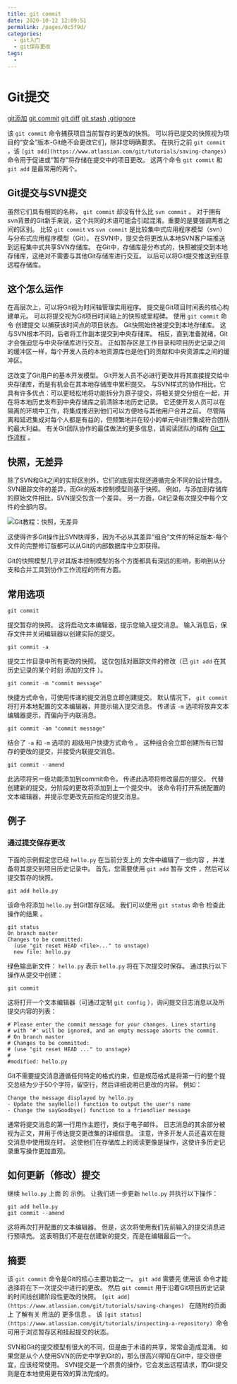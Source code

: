 ```yaml
---
title: git commit
date: 2020-10-12 12:09:51
permalink: /pages/0c5f9d/
categories:
  - git入门
  - git保存更改
tags:
  - 
---
```

# Git提交

[git添加](https://www.atlassian.com/git/tutorials/saving-changes) [git commit](https://www.atlassian.com/git/tutorials/saving-changes/git-commit) [git diff](https://www.atlassian.com/git/tutorials/saving-changes/git-diff) [git stash](https://www.atlassian.com/git/tutorials/saving-changes/git-stash) [.gitignore](https://www.atlassian.com/git/tutorials/saving-changes/gitignore)

该 `git commit` 命令捕获项目当前暂存的更改的快照。 可以将已提交的快照视为项目的“安全”版本\-Git绝不会更改它们，除非您明确要求。 在执行之前 `git commit` ，该 `[git add](https://www.atlassian.com/git/tutorials/saving-changes)` 命令用于促进或“暂存”将存储在提交中的项目更改。 这两个命令 `git commit` 和 `git add` 是最常用的两个。

## Git提交与SVN提交

虽然它们具有相同的名称， `git commit` 却没有什么比 `svn commit` 。 对于拥有svn背景的Git新手来说，这个共同的术语可能会引起混淆。重要的是要强调两者之间的区别。 比较 `git commit` vs `svn commit` 是比较集中式应用程序模型（svn）与分布式应用程序模型（Git）。 在SVN中，提交会将更改从本地SVN客户端推送到远程集中式共享SVN存储库。 在Git中，存储库是分布式的，快照被提交到本地存储库，这绝对不需要与其他Git存储库进行交互。 以后可以将Git提交推送到任意远程存储库。

## 这个怎么运作

在高层次上，可以将Git视为时间轴管理实用程序。 提交是Git项目时间表的核心构建单元。 可以将提交视为Git项目时间轴上的快照或里程碑。 使用 `git commit` 命令 创建提交 以捕获该时间点的项目状态。 Git快照始终被提交到本地存储库。 这与SVN根本不同，后者将工作副本提交到中央存储库。 相反，直到准备就绪，Git才会强迫您与中央存储库进行交互。 正如暂存区是工作目录和项目历史记录之间的缓冲区一样，每个开发人员的本地资源库也是他们的贡献和中央资源库之间的缓冲区。

这改变了Git用户的基本开发模型。 Git开发人员不必进行更改并将其直接提交给中央存储库，而是有机会在其本地存储库中累积提交。 与SVN样式的协作相比，它具有许多优点：可以更轻松地将功能拆分为原子提交，将相关提交分组在一起，并在将本地历史发布到中央存储库之前清除本地历史记录。 它还使开发人员可以在隔离的环境中工作，将集成推迟到他们可以方便地与其他用户合并之前。 尽管隔离和延迟集成对每个人都是有益的，但频繁地并在较小的单元中进行集成符合团队的最大利益。 有关Git团队协作的最佳做​​法的更多信息，请阅读团队的结构 [Git工作流程](https://www.atlassian.com/git/tutorials/comparing-workflows) 。

## 快照，无差异

除了SVN和Git之间的实际区别外，它们的底层实现还遵循完全不同的设计理念。 SVN跟踪文件的差异，而Git的版本控制模型则基于快照。 例如，与添加到存储库的原始文件相比，SVN提交包含一个差异。 另一方面，Git记录每次提交中每个文件的全部内容。

![Git教程：快照，无差异](https://wac-cdn.atlassian.com/dam/jcr:7406fe56-d36d-44cf-92e3-b28e4bae36f8/02.svg?cdnVersion=1084)

这使得许多Git操作比SVN快得多，因为不必从其差异“组合”文件的特定版本\-每个文件的完整修订版都可以从Git的内部数据库中立即获得。

Git的快照模型几乎对其版本控制模型的各个方面都具有深远的影响，影响到从分支和合并工具到协作工作流程的所有方面。

## 常用选项

```
git commit
```

提交暂存的快照。 这将启动文本编辑器，提示您输入提交消息。 输入消息后，保存文件并关闭编辑器以创建实际的提交。

```
git commit -a
```

提交工作目录中所有更改的快照。 这仅包括对跟踪文件的修改（已 `git add` 在其历史记录的某个时刻 添加的文件 ）。

```
git commit -m "commit message"
```

快捷方式命令，可使用传递的提交消息立即创建提交。 默认情况下， `git commit` 将打开本地配置的文本编辑器，并提示输入提交消息。 传递该 `-m` 选项将放弃文本编辑器提示，而偏向于内联消息。

```
git commit -am "commit message"
```

结合了 `-a` 和 `-m` 选项的 超级用户快捷方式命令 。 这种组合会立即创建所有已暂存的更改的提交，并接受内联提交消息。

```
git commit --amend
```

此选项将另一级功能添加到commit命令。 传递此选项将修改最后的提交。 代替创建新的提交，分阶段的更改将添加到上一个提交中。 该命令将打开系统配置的文本编辑器，并提示您更改先前指定的提交消息。

## 例子

### 通过提交保存更改

下面的示例假定您已经 `hello.py` 在当前分支上的 文件中编辑了一些内容 ，并准备将其提交到项目历史记录中。 首先，您需要使用 `git add` 暂存 文件 ，然后可以提交暂存的快照。

```
git add hello.py
```

该命令将添加 `hello.py` 到Git暂存区域。 我们可以使用 `git status` 命令 检查此操作的结果 。

```
git status
On branch master
Changes to be committed:
  (use "git reset HEAD <file>..." to unstage)
  new file: hello.py

```

绿色输出新文件： `hello.py` 表示 `hello.py` 将在下次提交时保存。 通过执行以下操作从提交中创建：

```
git commit
```

这将打开一个文本编辑器（可通过定制 `git config` ），询问提交日志消息以及所提交内容的列表：

```
# Please enter the commit message for your changes. Lines starting
# with '#' will be ignored, and an empty message aborts the commit.
# On branch master
# Changes to be committed:
# (use "git reset HEAD ..." to unstage)
#
#modified: hello.py
```

Git不需要提交消息遵循任何特定的格式约束，但是规范格式是将第一行的整个提交总结为少于50个字符，留空行，然后详细说明已更改的内容。 例如：

```
Change the message displayed by hello.py
- Update the sayHello() function to output the user's name
- Change the sayGoodbye() function to a friendlier message
```

通常将提交消息的第一行用作主题行，类似于电子邮件。 日志消息的其余部分被视为正文，并用于传达提交更改集的详细信息。 注意，许多开发人员还喜欢在提交消息中使用现在时。 这使他们在存储库上的阅读更像是操作，这使许多历史记录重写操作更加直观。

## 如何更新（修改）提交

继续 `hello.py` 上面 的 示例。 让我们进一步更新 `hello.py` 并执行以下操作：

```
git add hello.py
git commit --amend
```

这将再次打开配置的文本编辑器。 但是，这次将使用我们先前输入的提交消息进行预填充。 这表明我们不是在创建新的提交，而是在编辑最后一个。

## 摘要

该 `git commit` 命令是Git的核心主要功能之一。 `git add` 需要先 使用该 命令才能选择将在下一次提交中进行的更改。 然后 `git commit` 用于沿着Git项目历史记录的时间线创建阶段性更改的快照。 `[git add](https://www.atlassian.com/git/tutorials/saving-changes) ` 在随附的页面上 了解有关 用法的 更多信息 。 该 `[git status](https://www.atlassian.com/git/tutorials/inspecting-a-repository)`  命令可用于浏览暂存区和挂起提交的状态。

SVN和Git的提交模型有很大的不同，但是由于术语的共享，常常会造成混淆。 如果您是从个人使用SVN的历史中学到Git的，那么很高兴得知在Git中，提交很便宜，应该经常使用。 SVN提交是一个昂贵的操作，它会发出远程请求，而Git提交则是在本地使用更有效的算法完成的。